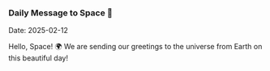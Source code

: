 ### Daily Message to Space 🌌
Date: 2025-02-12

Hello, Space! 🌍 We are sending our greetings to the universe from Earth on this beautiful day!

